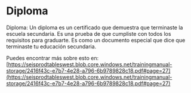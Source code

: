 # Diploma
Diploma: Un diploma es un certificado que demuestra que terminaste la escuela secundaria. Es una prueba de que cumpliste con todos los requisitos para graduarte. Es como un documento especial que dice que terminaste tu educación secundaria.

Puedes encontrar más sobre esto en: [https://seisprodtableswest.blob.core.windows.net/trainingmanual-storage/2416f43c-e7b7-4e28-a796-6b9789828c18.pdf#page=27](https://seisprodtableswest.blob.core.windows.net/trainingmanual-storage/2416f43c-e7b7-4e28-a796-6b9789828c18.pdf#page=27)
